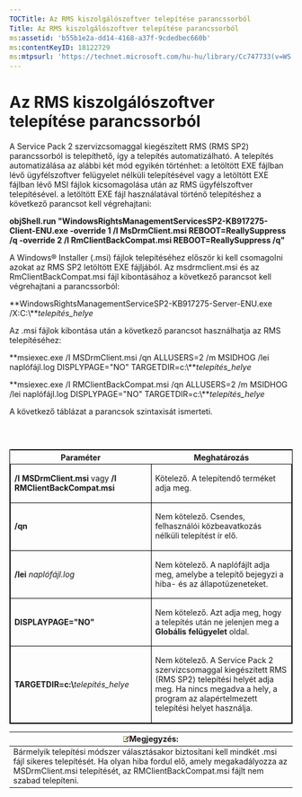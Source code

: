 ```yaml
---
TOCTitle: Az RMS kiszolgálószoftver telepítése parancssorból
Title: Az RMS kiszolgálószoftver telepítése parancssorból
ms:assetid: 'b55b1e2a-dd14-4168-a37f-9cdedbec660b'
ms:contentKeyID: 18122729
ms:mtpsurl: 'https://technet.microsoft.com/hu-hu/library/Cc747733(v=WS.10)'
---
```


Az RMS kiszolgálószoftver telepítése parancssorból
==================================================

A Service Pack 2 szervizcsomaggal kiegészített RMS (RMS SP2) parancssorból is telepíthető, így a telepítés automatizálható. A telepítés automatizálása az alábbi két mód egyikén történhet: a letöltött EXE fájlban lévő ügyfélszoftver felügyelet nélküli telepítésével vagy a letöltött EXE fájlban lévő MSI fájlok kicsomagolása után az RMS ügyfélszoftver telepítésével. a letöltött EXE fájl használatával történő telepítéshez a következő parancsot kell végrehajtani:

**objShell.run "WindowsRightsManagementServicesSP2-KB917275-Client-ENU.exe -override 1 /I MsDrmClient.msi REBOOT=ReallySuppress /q -override 2 /I RmClientBackCompat.msi REBOOT=ReallySuppress /q"**

A Windows® Installer (.msi) fájlok telepítéséhez először ki kell csomagolni azokat az RMS SP2 letöltött EXE fájljából. Az msdrmclient.msi és az RmClientBackCompat.msi fájl kibontásához a következő parancsot kell végrehajtani a parancssorból:

**WindowsRightsManagementServiceSP2-KB917275-Server-ENU.exe /X:C:\\***telepítés\_helye*

Az .msi fájlok kibontása után a következő parancsot használhatja az RMS telepítéséhez:

**msiexec.exe /I MSDrmClient.msi /qn ALLUSERS=2 /m MSIDHOG /lei naplófájl.log DISPLYPAGE="NO" TARGETDIR=c:\\***telepítés\_helye*

**msiexec.exe /I RMClientBackCompat.msi /qn ALLUSERS=2 /m MSIDHOG /lei naplófájl.log DISPLYPAGE="NO" TARGETDIR=c:\\***telepítés\_helye*

A következő táblázat a parancsok szintaxisát ismerteti.

###  

<p> </p>
<table style="border:1px solid black;">
<colgroup>
<col width="50%" />
<col width="50%" />
</colgroup>
<thead>
<tr class="header">
<th>Paraméter</th>
<th>Meghatározás</th>
</tr>
</thead>
<tbody>
<tr class="odd">
<td style="border:1px solid black;"><p><strong>/I MSDrmClient.msi</strong> vagy <strong>/I RMClientBackCompat.msi</strong></p></td>
<td style="border:1px solid black;"><p>Kötelező. A telepítendő terméket adja meg.</p></td>
</tr>
<tr class="even">
<td style="border:1px solid black;"><p><strong>/qn</strong></p></td>
<td style="border:1px solid black;"><p>Nem kötelező. Csendes, felhasználói közbeavatkozás nélküli telepítést ír elő.</p></td>
</tr>
<tr class="odd">
<td style="border:1px solid black;"><p><strong>/lei</strong> <em>naplófájl.log</em></p></td>
<td style="border:1px solid black;"><p>Nem kötelező. A naplófájlt adja meg, amelybe a telepítő bejegyzi a hiba- és az állapotüzeneteket.</p></td>
</tr>
<tr class="even">
<td style="border:1px solid black;"><p><strong>DISPLAYPAGE=&quot;NO&quot;</strong></p></td>
<td style="border:1px solid black;"><p>Nem kötelező. Azt adja meg, hogy a telepítés után ne jelenjen meg a <strong>Globális felügyelet</strong> oldal.</p></td>
</tr>
<tr class="odd">
<td style="border:1px solid black;"><p><strong>TARGETDIR=c:\</strong><em>telepítés_helye</em></p></td>
<td style="border:1px solid black;"><p>Nem kötelező. A Service Pack 2 szervizcsomaggal kiegészített RMS (RMS SP2) telepítési helyét adja meg. Ha nincs megadva a hely, a program az alapértelmezett telepítési helyet használja.</p></td>
</tr>
</tbody>
</table>
  
| ![](images/Cc747733.note(WS.10).gif)Megjegyzés:                                                                                                                                                             |  
|------------------------------------------------------------------------------------------------------------------------------------------------------------------------------------------------------------------------------------------|  
| Bármelyik telepítési módszer választásakor biztosítani kell mindkét .msi fájl sikeres telepítését. Ha olyan hiba fordul elő, amely megakadályozza az MSDrmClient.msi telepítését, az RMClientBackCompat.msi fájlt nem szabad telepíteni. |
